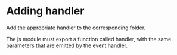 # Adding handler
Add the appropriate handler to the corresponding folder.

The js module must export a function called handler, with the same parameters that are emitted by the event handler.
